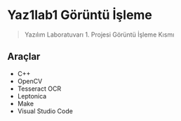 # Yaz1lab1 Görüntü İşleme

> Yazılım Laboratuvarı 1. Projesi Görüntü İşleme Kısmı 

## Araçlar
 - C++ 
 - OpenCV
 - Tesseract OCR 
 - Leptonica
 - Make
 - Visual Studio Code